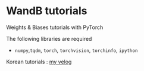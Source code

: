 # WandB tutorials

Weights & Biases tutorials with PyTorch 

The following libraries are required
- ```numpy```,```tqdm```, ```torch```, ```torchvision```, ```torchinfo```, ```ipython```

Korean tutorials : [my velog](https://velog.io/@kyyle/WandB-Tutorials)
